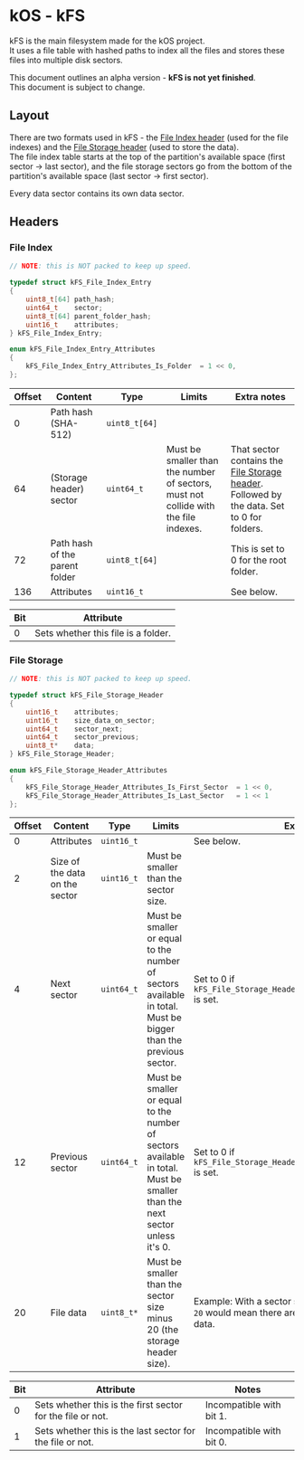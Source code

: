 # kOS - kFS
kFS is the main filesystem made for the kOS project.  
It uses a file table with hashed paths to index all the files and stores these files into multiple disk sectors.

This document outlines an alpha version - **kFS is not yet finished**.  
This document is subject to change.

## Layout
There are two formats used in kFS - the [File Index header](#File-Index) (used for the file indexes) and the [File Storage header](#File-Storage) (used to store the data).  
The file index table starts at the top of the partition's available space (first sector -> last sector), and the file storage sectors go from the bottom of the partition's available space (last sector -> first sector).

Every data sector contains its own data sector.

## Headers
### File Index
```c
// NOTE: this is NOT packed to keep up speed.

typedef struct kFS_File_Index_Entry
{
    uint8_t[64] path_hash;
    uint64_t    sector;
    uint8_t[64] parent_folder_hash;
    uint16_t    attributes;
} kFS_File_Index_Entry;

enum kFS_File_Index_Entry_Attributes
{
    kFS_File_Index_Entry_Attributes_Is_Folder  = 1 << 0,
};
```

| Offset | Content | Type | Limits | Extra notes
|---|---|---|---|---|
| 0 | Path hash (SHA-512) | `uint8_t[64]` |  |
| 64 | (Storage header) sector | `uint64_t` | Must be smaller than the number of sectors, must not collide with the file indexes. | That sector contains the [File Storage header](#File-Storage). Followed by the data. Set to 0 for folders. |
| 72 | Path hash of the parent folder | `uint8_t[64]` |  | This is set to 0 for the root folder. |
| 136 | Attributes | `uint16_t` |  | See below. |

| Bit | Attribute |
|---|---|
| 0 | Sets whether this file is a folder. |

### File Storage
```c
// NOTE: this is NOT packed to keep up speed.

typedef struct kFS_File_Storage_Header
{
    uint16_t    attributes;
    uint16_t    size_data_on_sector;
    uint64_t    sector_next;
    uint64_t    sector_previous;
    uint8_t*    data;
} kFS_File_Storage_Header;

enum kFS_File_Storage_Header_Attributes
{
    kFS_File_Storage_Header_Attributes_Is_First_Sector  = 1 << 0,
    kFS_File_Storage_Header_Attributes_Is_Last_Sector   = 1 << 1
};
```

| Offset | Content | Type | Limits | Extra notes |
|---|---|---|---|---|
| 0 | Attributes | `uint16_t` |  | See below. |
| 2 | Size of the data on the sector | `uint16_t` | Must be smaller than the sector size. |  |
| 4 | Next sector | `uint64_t` | Must be smaller or equal to the number of sectors available in total. Must be bigger than the previous sector. | Set to 0 if `kFS_File_Storage_Header_Attributes_Is_Last_Sector` is set. |
| 12 | Previous sector | `uint64_t` | Must be smaller or equal to the number of sectors available in total. Must be smaller than the next sector unless it's 0. | Set to 0 if `kFS_File_Storage_Header_Attributes_Is_First_Sector` is set. |
| 20 | File data | `uint8_t*` | Must be smaller than the sector size minus 20 (the storage header size). | Example: With a sector size of 512KiB, `512 * 1024 - 20` would mean there are `524268` bytes left for raw data. |

| Bit | Attribute | Notes |
|---|---|---|
| 0 | Sets whether this is the first sector for the file or not. | Incompatible with bit 1. |
| 1 | Sets whether this is the last sector for the file or not. | Incompatible with bit 0. |
